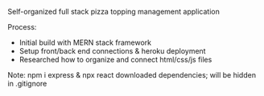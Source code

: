 Self-organized full stack pizza topping management application

Process:
- Initial build with MERN stack framework
- Setup front/back end connections & heroku deployment
- Researched how to organize and connect html/css/js files

Note: npm i express & npx react downloaded dependencies; will be hidden in .gitignore